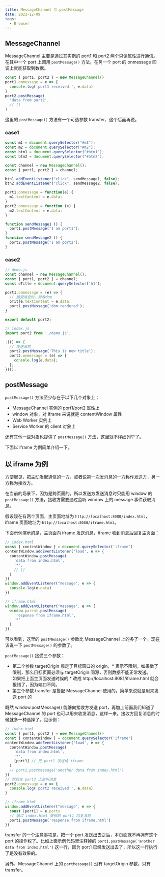 ```yaml
---
title: MessageChannel 与 postMessage
date: 2021-12-09
tags:
  - Browser
---
```


## MessageChannel

MessageChannel 主要是通过其实例的 port1 和 port2 两个只读属性进行通信。在其中一个 port 上调用 `postMessage()` 方法，在另一个 port 的 onmessage 回调上就能获取到数据。

```js
const { port1, port2 } = new MessageChannel()
port1.onmessage = e => {
  console.log('port1 received:', e.data)
}
port2.postMessage(
  'data from port2',
  // []
)
```

这里的 `postMessage()` 方法有一个可选参数 transfer，这个后面再说。

### case1

```js
const m1 = document.querySelector("#m1");
const m2 = document.querySelector("#m2");
const btn1 = document.querySelector("#btn1");
const btn2 = document.querySelector("#btn2");

const channel = new MessageChannel();
const { port1, port2 } = channel;

btn1.addEventListener("click", sendMessage1, false);
btn2.addEventListener("click", sendMessage2, false);

port1.onmessage = function(e) {
  m1.textContent = e.data;
}
port2.onmessage = function (e) {
  m2.textContent = e.data;
}

function sendMessage1 () {
  port1.postMessage("I am port1");
}
function sendMessage2 () {
  port2.postMessage("I am port2");
}
```

### case2

```js
// demo.js
const channel = new MessageChannel();
const { port1, port2 } = channel;
const oTitle = document.querySelector('h1');

port1.onmessage = (e) => {
  // 接受消息时，修改dom
  oTitle.textContent = e.data;
  port1.postMessage('dom rendered');
}

export default port2;
```

```js
// index.js
import port2 from './demo.js';

;(() => {
  // 发送消息
  port2.postMessage('This is new title');
  port2.onmessage = (e) => {
    console.log(e.data);
  };
})();
```

## postMessage
`postMessage()` 方法至少存在于以下几个对象上：

- MessageChannel 实例的 port1/port2 属性上
- window 对象，对 iframe 来说就是 contentWindow 属性
- Web Worker 实例上
- Service Worker 的 client 对象上

还有其他一些对象也提供了 `postMessage()` 方法，这里就不详细列举了。

下面以 iframe 为例简单介绍一下。

## 以 iframe 为例

方便起见，把主动发起通信的一方，或者说第一次发消息的一方称作发送方，另一方称为接收方。

在当前的场景下，因为是跨页面的，所以发送方发送消息时只能用 window 的 `postMessage()` 方法，接收方需要通过监听 window 上的 message 事件获取消息。

假设现在有两个页面，主页面地址为 `http://localhost:8080/index.html`，iframe 页面地址为 `http://localhost:8080/iframe.html`。

下面示例演示的是，主页面向 iframe 发送消息，iframe 收到消息后回复主页面：

```js
// index.html
const { contentWindow } = document.querySelector('iframe')
contentWindow.addEventListener('load', e => {
  contentWindow.postMessage(
    'data from index.html',
    '*',
    // []
  )
})
window.addEventListener("message", e => {
  console.log(e.data)
})

// iframe.html
window.addEventListener("message", e => {
  window.parent.postMessage(
    'response from iframe.html',
    '*'
  )
})
```

可以看到，这里的 `postMessage()` 参数比 MessageChannel 上的多了一个。现在该说一下 `postMessage()` 的参数了。

`postMessage()` 接受三个参数：

- 第二个参数 targetOrigin 规定了目标窗口的 origin，* 表示不限制。如果做了限制，那么目标页面必须与 targetOrigin 同源，否则数据不能正常发送。\
  如果把上面主页面发送时候的 * 改成 http://localhost:8081/iframe.html 就会报错了，因为端口不同。
- 第三个参数 transfer 是搭配 MessageChannel 使用的，简单来说就是用来发送 port 的

既然 window.postMessage() 能够向接收方发送 port，再加上前面我们知道了 MessageChannel 的 port 也可以用来收发消息，这样一来，接收方回复消息的时候就多一种选择了。见示例：

```js
// index.html
const { port1, port2 } = new MessageChannel()
const { contentWindow } = document.querySelector('iframe')
contentWindow.addEventListener('load', e => {
  contentWindow.postMessage(
    'data from index.html',
    '*',
    [port1] // 把 port1 发送给 iframe
  )
  // port1.postMessage('another data from index.html')
})
// 然后在 port2 上监听消息
port2.onmessage = e => {
  console.log('port2 received:', e.data)
}

// iframe.html
window.addEventListener("message", e => {
  const [port1] = e.ports
  // 通过 index.html 提供的 port1 回复消息
  port1.postMessage('response from iframe.html')
})
```

transfer 的一个注意事项是，把一个 port 发送出去之后，本页面就不再拥有这个 port 的操作权了。比如上面示例代码里注释掉的 `port1.postMessage('another data from index.html')` 这一行，因为 port1 已经发送出去了，所以这一行执行了是没有效果的。

另外，MessageChannel 上的 `portMessage()` 没有 targetOrigin 参数，只有 transfer。

